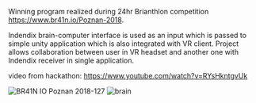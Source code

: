 Winning program realized during 24hr Brianthlon competition https://www.br41n.io/Poznan-2018. 

Indendix brain-computer interface is used as an input which is passed to simple unity application which is also integrated with VR client. Project allows collaboration between user in VR headset and another one with Indendix receiver in single application.  

video from hackathon: https://www.youtube.com/watch?v=RYsHkntgvUk

![BR41N IO Poznan 2018-127](https://github.com/user-attachments/assets/d934cf80-a7e4-41dd-a603-3452913f17e6)
![brain](https://github.com/user-attachments/assets/315662ed-826f-404a-9f69-fee5dd3751b3)
